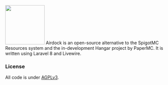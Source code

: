 <img src="https://user-images.githubusercontent.com/29414519/144338884-72331ab3-ad73-474a-89e0-cfcb60b2dc8a.png" width="125">
Airdock is an open-source alternative to the SpigotMC Resources system and the in-development Hangar project by PaperMC. It is written using Laravel 8 and Livewire.

### License
All code is under [AGPLv3](https://www.gnu.org/licenses/agpl-3.0.en.html).
